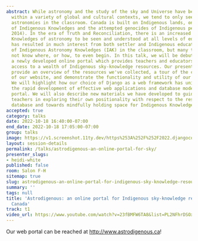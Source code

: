 ```yaml
---
abstract: While astronomy and the study of the sky and Universe have been explored
  within a variety of global and cultural contexts, we tend to only see Western/Eurocentric
  astronomies in the classroom. Canada is built on Indigenous lands, on the erasure
  of Indigenous Knowledges and the attempted genocides of Indigenous peoples (Simpson,
  2014). In the era of Truth and Reconciliation, there is an increased need for Indigenous
  Knowledges of astronomy to be seen and understood at all levels of education. This
  has resulted in much interest from both settler and Indigenous educators to be inclusive
  of Indigenous Astronomy Knowledges (IAK) in the classroom, but many teachers do
  not know where, or how, to even begin. In this talk, we will be debuting “Astrodigenous”,
  a newly developed online portal which provides teachers and educators with search-like
  access to a wealth of Indigenous sky-knowledge resources. Our presentation will
  provide an overview of the resources we've collected, a tour of the core features
  of our website, and demonstrate the functionality and utility of our search engine.
  We will highlight how our choice of Django as a web framework has uniquely facilitated
  the rapid development of effective web applications and database modelling for our
  portal. We will also describe new materials we have developed to guide settler K-12
  teachers in exploring their own positionality with respect to the resources in our
  database and towards mindfully holding space for Indigenous Knowledge in their classrooms.
accepted: true
category: talks
date: 2022-10-18 16:40:00-07:00
end_date: 2022-10-18 17:05:00-07:00
group: talks
image: https://v1.screenshot.11ty.dev/https%253A%252F%252F2022.djangocon.us%252Fpresenters%252Fheidi-white%252F/opengraph/
layout: session-details
permalink: /talks/astrodigenous-an-online-portal-for-sky/
presenter_slugs:
- heidi-white
published: false
room: Salon F-H
sitemap: true
slug: astrodigenous-an-online-portal-for-indigenous-sky-knowledge-resources-in-canada
summary: ''
tags: null
title: 'Astrodigenous: an online portal for Indigenous sky-knowledge resources in
  Canada'
track: t1
video_url: https://www.youtube.com/watch?v=23fBMFW6TA8&list=PL2NFhrDSOxgUoF-4F2MdAFvOK1wOrNdqB
---
```


Our web portal can be reached at http://www.astrodigenous.ca!
